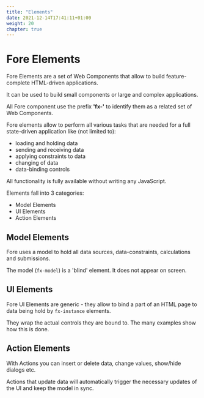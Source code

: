 ```yaml
---
title: "Elements"
date: 2021-12-14T17:41:11+01:00
weight: 20
chapter: true
---
```


# Fore Elements

Fore Elements are a set of Web Components that allow to build
feature-complete HTML-driven applications. 

It can be used to build small components or large and complex applications.

All Fore component use the prefix **'fx-'** to identify them as a 
related set of Web Components.

Fore elements allow to perform all various tasks that are needed for a
full state-driven application like (not limited to):

* loading and holding data
* sending and receiving data
* applying constraints to data
* changing of data
* data-binding controls

All functionality is fully available without writing any JavaScript.

Elements fall into 3 categories:
* Model Elements
* UI Elements
* Action Elements

## Model Elements

Fore uses a model to hold all data sources, data-constraints, calculations
and submissions.

The model (`fx-model`) is a 'blind' element. It does not appear on screen.

## UI Elements

Fore UI Elements are generic - they allow to bind a part of an HTML page
to data being hold by `fx-instance` elements.

They wrap the actual controls they are bound to. The many examples show
how this is done. 

## Action Elements

With Actions you can insert or delete data, change values, show/hide dialogs etc.

Actions that update data will automatically trigger the necessary updates of 
the UI and keep the model in sync.
